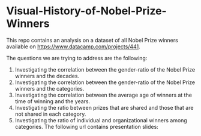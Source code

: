 # Visual-History-of-Nobel-Prize-Winners
This repo contains an analysis on a dataset of all Nobel Prize winners available on https://www.datacamp.com/projects/441. 

The questions we are trying to address are the following: 
1. Investigating the correlation between the gender-ratio of the Nobel Prize winners and the decades.
2. Investigating the correlation between the gender-ratio of the Nobel Prize winners and the categories.
3. Investigating the correlation between the average age of winners at the time of winning and the years.
4. Investigating the ratio between prizes that are shared and those that are not shared in each category.
5. Investigating the ratio of individual and organizational winners among categories.
The following url contains presentation slides: 
